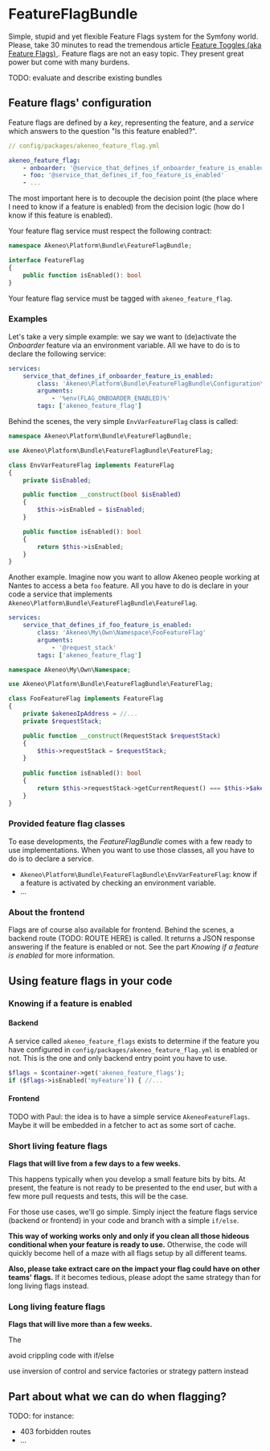 # FeatureFlagBundle

Simple, stupid and yet flexible Feature Flags system for the Symfony world. Please, take 30 minutes to read the tremendous article [Feature Toggles (aka Feature Flags)
](https://www.martinfowler.com/articles/feature-toggles.html). Feature flags are not an easy topic. They present great power but come with many burdens.  

TODO: evaluate and describe existing bundles

## Feature flags' configuration

Feature flags are defined by a _key_, representing the feature, and a _service_ which answers to the question "Is this feature enabled?". 

```yaml
// config/packages/akeneo_feature_flag.yml

akeneo_feature_flag:
    - onboarder: '@service_that_defines_if_onboarder_feature_is_enabled'
    - foo: '@service_that_defines_if_foo_feature_is_enabled'
    - ...
```

The most important here is to decouple the decision point (the place where I need to know if a feature is enabled) from the decision logic (how do I know if this feature is enabled). 

Your feature flag service must respect the following contract:

```php
namespace Akeneo\Platform\Bundle\FeatureFlagBundle;

interface FeatureFlag
{
    public function isEnabled(): bool
}    
```

Your feature flag service must be tagged with `akeneo_feature_flag`.

### Examples

Let's take a very simple example: we say we want to (de)activate the _Onboarder_ feature via an environment variable. All we have to do is to declare the following service:

```yaml
services:
    service_that_defines_if_onboarder_feature_is_enabled:
        class: 'Akeneo\Platform\Bundle\FeatureFlagBundle\Configuration\EnvVarFeatureFlag'
        arguments:
            - '%env(FLAG_ONBOARDER_ENABLED)%'
        tags: ['akeneo_feature_flag']
```

Behind the scenes, the very simple `EnvVarFeatureFlag` class is called:

```php
namespace Akeneo\Platform\Bundle\FeatureFlagBundle;

use Akeneo\Platform\Bundle\FeatureFlagBundle\FeatureFlag;

class EnvVarFeatureFlag implements FeatureFlag
{
    private $isEnabled;

    public function __construct(bool $isEnabled)
    {
        $this->isEnabled = $isEnabled;
    }

    public function isEnabled(): bool
    {
        return $this->isEnabled;
    }
}
``` 

Another example. Imagine now you want to allow Akeneo people working at Nantes to access a beta `foo` feature. All you have to do is declare in your code a service that implements `Akeneo\Platform\Bundle\FeatureFlagBundle\FeatureFlag`.

```yaml
services:
    service_that_defines_if_foo_feature_is_enabled:
        class: 'Akeneo\My\Own\Namespace\FooFeatureFlag'
        arguments:
            - '@request_stack'
        tags: ['akeneo_feature_flag']
``` 

```php
namespace Akeneo\My\Own\Namespace;

use Akeneo\Platform\Bundle\FeatureFlagBundle\FeatureFlag;

class FooFeatureFlag implements FeatureFlag
{
    private $akeneoIpAddress = //...
    private $requestStack;

    public function __construct(RequestStack $requestStack)
    {
        $this->requestStack = $requestStack;
    }
    
    public function isEnabled(): bool
    {
        return $this->requestStack->getCurrentRequest() === $this->$akeneoIpAddress; 
    }
}

```

### Provided feature flag classes

To ease developments, the _FeatureFlagBundle_ comes with a few ready to use implementations. When you want to use those classes, all you have to do is to declare a service.  

- `Akeneo\Platform\Bundle\FeatureFlagBundle\EnvVarFeatureFlag`: know if a feature is activated by checking an environment variable.  
- ...

### About the frontend

Flags are of course also available for frontend. Behind the scenes, a backend route (TODO: ROUTE HERE) is called. It returns a JSON response answering if the feature is enabled or not. See the part _Knowing if a feature is enabled_ for more information.


## Using feature flags in your code

### Knowing if a feature is enabled

#### Backend

A service called `akeneo_feature_flags` exists to determine if the feature you have configured in `config/packages/akeneo_feature_flag.yml` is enabled or not. This is the one and only backend entry point you have to use.

```php
$flags = $container->get('akeneo_feature_flags');
if ($flags->isEnabled('myFeature')) { //...
```

#### Frontend

TODO with Paul: the idea is to have a simple service `AkeneoFeatureFlags`. Maybe it will be embedded in a fetcher to act as some sort of cache.

### Short living feature flags

**Flags that will live from a few days to a few weeks.**

This happens typically when you develop a small feature bits by bits. At present, the feature is not ready to be presented to the end user, but with a few more pull requests and tests, this will be the case. 

For those use cases, we'll go simple. Simply inject the feature flags service (backend or frontend) in your code and branch with a simple `if/else`. 

**This way of working works only and only if you clean all those hideous conditional when your feature is ready to use.** Otherwise, the code will quickly become hell of a maze with all flags setup by all different teams. 

**Also, please take extract care on the impact your flag could have on other teams' flags.** If it becomes tedious, please adopt the same strategy than for long living flags instead.

### Long living feature flags

**Flags that will live more than a few weeks.**

The 

avoid crippling code with if/else

use inversion of control and service factories or strategy pattern instead


## Part about what we can do when flagging?

TODO: for instance:
- 403 forbidden routes
- ...

